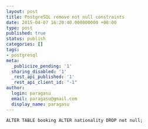 ```yaml
---
layout: post
title: PostgreSQL remove not null constraints
date: 2015-04-07 16:20:40.000000000 +08:00
type: post
published: true
status: publish
categories: []
tags:
- postgresql
meta:
  _publicize_pending: '1'
  sharing_disabled: '1'
  _rest_api_published: '1'
  _rest_api_client_id: "-1"
author:
  login: paragasu
  email: paragasu@gmail.com
  display_name: paragasu
---
```


    ALTER TABLE booking ALTER nationality DROP not null;  



